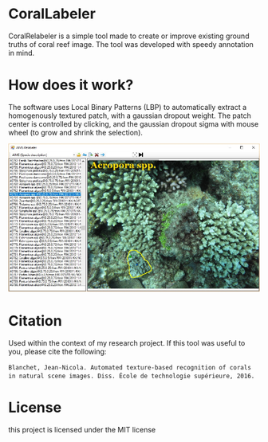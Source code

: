 # CoralLabeler

CoralRelabeler is a simple tool made to create or improve existing ground truths of coral reef image.
The tool was developed with speedy annotation in mind.

# How does it work?
The software uses Local Binary Patterns (LBP) to automatically extract a homogenously textured patch, with a gaussian dropout weight. The patch center is controlled by clicking, and the gaussian dropout sigma with mouse wheel (to grow and shrink the selection).

![GitHub Logo](/screenshot.jpg)

# Citation

Used within the context of my research project. If this tool was useful to you, please cite the following:

`Blanchet, Jean-Nicola. Automated texture-based recognition of corals in natural scene images. Diss. École de technologie supérieure, 2016.`

# License

this project is licensed under the MIT license
